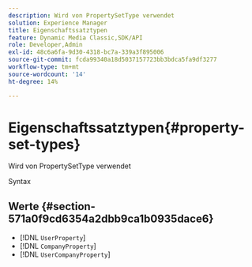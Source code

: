 ```yaml
---
description: Wird von PropertySetType verwendet
solution: Experience Manager
title: Eigenschaftssatztypen
feature: Dynamic Media Classic,SDK/API
role: Developer,Admin
exl-id: 48c6a6fa-9d30-4318-bc7a-339a3f895006
source-git-commit: fcda99340a18d5037157723bb3bdca5fa9df3277
workflow-type: tm+mt
source-wordcount: '14'
ht-degree: 14%

---
```


# Eigenschaftssatztypen{#property-set-types}

Wird von PropertySetType verwendet

Syntax

## Werte {#section-571a0f9cd6354a2dbb9ca1b0935dace6}

* [!DNL `UserProperty`]
* [!DNL `CompanyProperty`]
* [!DNL `UserCompanyProperty`]
